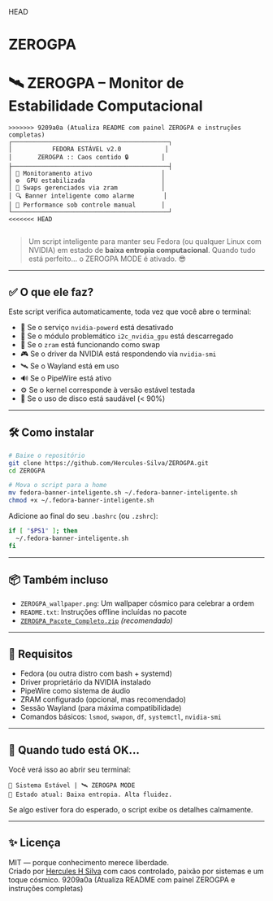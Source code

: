 HEAD
# ZEROGPA

# 🛰️ ZEROGPA – Monitor de Estabilidade Computacional

```text
>>>>>>> 9209a0a (Atualiza README com painel ZEROGPA e instruções completas)
┌───────────────────────────────────────────┐
│           FEDORA ESTÁVEL v2.0            │
│       ZEROGPA :: Caos contido 🔒         │
├───────────────────────────────────────────┤
│ 🔧 Monitoramento ativo                   │
│ ⚙️  GPU estabilizada                     │
│ 🧠 Swaps gerenciados via zram            │
│ 🔍 Banner inteligente como alarme        │
│ 🚀 Performance sob controle manual       │
└───────────────────────────────────────────┘
<<<<<<< HEAD


```

> Um script inteligente para manter seu Fedora (ou qualquer Linux com NVIDIA) em estado de **baixa entropia computacional**.
> Quando tudo está perfeito... o ZEROGPA MODE é ativado. 😎

---

## ✅ O que ele faz?

Este script verifica automaticamente, toda vez que você abre o terminal:

- 🔧 Se o serviço `nvidia-powerd` está desativado
- 🧯 Se o módulo problemático `i2c_nvidia_gpu` está descarregado
- 🧠 Se o `zram` está funcionando como swap
- 🎮 Se o driver da NVIDIA está respondendo via `nvidia-smi`
- 🛰️ Se o Wayland está em uso
- 🔊 Se o PipeWire está ativo
- ⚙️ Se o kernel corresponde à versão estável testada
- 💽 Se o uso de disco está saudável (< 90%)

---

## 🛠 Como instalar

```bash
# Baixe o repositório
git clone https://github.com/Hercules-Silva/ZEROGPA.git
cd ZEROGPA

# Mova o script para a home
mv fedora-banner-inteligente.sh ~/.fedora-banner-inteligente.sh
chmod +x ~/.fedora-banner-inteligente.sh
```

Adicione ao final do seu `.bashrc` (ou `.zshrc`):

```bash
if [ "$PS1" ]; then
  ~/.fedora-banner-inteligente.sh
fi
```

---

## 📦 Também incluso

- `ZEROGPA_wallpaper.png`: Um wallpaper cósmico para celebrar a ordem
- `README.txt`: Instruções offline incluídas no pacote
- [`ZEROGPA_Pacote_Completo.zip`](https://github.com/Hercules-Silva/ZEROGPA/releases) *(recomendado)*

---

## 🧬 Requisitos

- Fedora (ou outra distro com bash + systemd)
- Driver proprietário da NVIDIA instalado
- PipeWire como sistema de áudio
- ZRAM configurado (opcional, mas recomendado)
- Sessão Wayland (para máxima compatibilidade)
- Comandos básicos: `lsmod`, `swapon`, `df`, `systemctl`, `nvidia-smi`

---

## 🎯 Quando tudo está OK...

Você verá isso ao abrir seu terminal:

```
🧠 Sistema Estável | 🛰️ ZEROGPA MODE
🎯 Estado atual: Baixa entropia. Alta fluidez.
```

Se algo estiver fora do esperado, o script exibe os detalhes calmamente.

---

## ✨ Licença

MIT — porque conhecimento merece liberdade.  
Criado por [Hercules H Silva](https://github.com/Hercules-Silva) com caos controlado, paixão por sistemas e um toque cósmico.
 9209a0a (Atualiza README com painel ZEROGPA e instruções completas)
